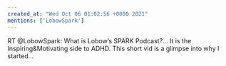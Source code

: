 ```yaml
---
created_at: "Wed Oct 06 01:02:56 +0000 2021"
mentions: ['LobowSpark']
---
```


RT @LobowSpark: What is Lobow’s SPARK Podcast?…
It is the Inspiring&amp;Motivating side to ADHD. This short vid is a glimpse into why I started…